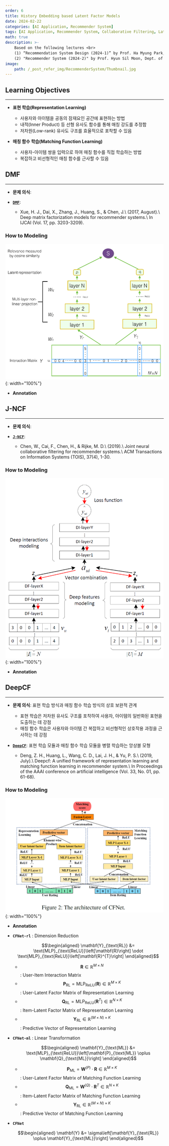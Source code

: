 ```yaml
---
order: 6
title: History Embedding based Latent Factor Models
date: 2024-02-22
categories: [AI Application, Recommender System]
tags: [AI Application, Recommender System, Collaborative Filtering, Latent Factor Model, MLP]
math: true
description: >-
    Based on the following lectures <br>
    (1) “Recommendation System Design (2024-1)” by Prof. Ha Myung Park, Dept. of Artificial Intelligence. College of SW, Kookmin Univ. <br>
    (2) "Recommender System (2024-2)" by Prof. Hyun Sil Moon, Dept. of Data Science, The Grad. School, Kookmin Univ.
image:
    path: /_post_refer_img/RecommenderSystem/Thumbnail.jpg
---
```


## Learning Objectives
-----

- **표현 학습(Representation Learning)**
    - 사용자와 아이템을 공동의 잠재요인 공간에 표현하는 방법
    - 내적(Inner Product) 등 선형 유사도 함수를 통해 매칭 강도를 추정함
    - 저차원(Low-rank) 유사도 구조를 효율적으로 포착할 수 있음

- **매칭 함수 학습(Matching Function Learning)**
    - 사용자-아이템 쌍을 입력으로 하여 매칭 함수를 직접 학습하는 방법
    - 복잡하고 비선형적인 매칭 함수를 근사할 수 있음

## DMF
-----

- **문제 의식**:

- [**`DMF`**](https://doi.org/10.24963/ijcai.2017/447): 
    - Xue, H. J., Dai, X., Zhang, J., Huang, S., & Chen, J.\\
    (2017, August).\\
    Deep matrix factorization models for recommender systems.\\
    In IJCAI (Vol. 17, pp. 3203-3209).

### How to Modeling

![01](/_post_refer_img/RecommenderSystem/06-01.png){: width="100%"}

- **Annotation**

## J-NCF
-----

- **문제 의식**:

- [**`J-NCF`**](https://doi.org/10.1145/3343117):
    - Chen, W., Cai, F., Chen, H., & Rijke, M. D.\\
    (2019).\\
    Joint neural collaborative filtering for recommender systems.\\
    ACM Transactions on Information Systems (TOIS), 37(4), 1-30.

### How to Modeling

![02](/_post_refer_img/RecommenderSystem/06-02.png){: width="100%"}

- **Annotation**

## DeepCF
-----

- **문제 의식**: 표현 학습 방식과 매칭 함수 학습 방식의 상호 보완적 관계
    - 표현 학습은 저차원 유사도 구조를 포착하여 사용자, 아이템의 일반화된 표현을 도출하는 데 강점
    - 매칭 함수 학습은 사용자와 아이템 간 복잡하고 비선형적인 상호작용 과정을 근사하는 데 강점

- [**`DeepCF`**](https://doi.org/10.48550/arXiv.1901.04704): 표현 학습 모듈과 매칭 함수 학습 모듈을 병렬 학습하는 앙상블 모형
    - Deng, Z. H., Huang, L., Wang, C. D., Lai, J. H., & Yu, P. S.\\
    (2019, July).\\
    Deepcf: A unified framework of representation learning and matching function learning in recommender system.\\
    In Proceedings of the AAAI conference on artificial intelligence (Vol. 33, No. 01, pp. 61-68).

### How to Modeling

![03](/_post_refer_img/RecommenderSystem/06-03.png){: width="100%"}

- **Annotation**

- **`CFNet-rl`** : Dimension Reduction

    $$\begin{aligned}
    \mathbf{Y}_{\text{RL}}
    &= \text{MLP}_{\text{ReLU}}\left[\mathbf{R}\right] \odot \text{MLP}_{\text{ReLU}}\left[\mathbf{R}^{T}\right]
    \end{aligned}$$

    - $$\mathbf{R} \in \mathbb{R}^{M \times N}$$ : User-Item Interaction Matrix
    - $$\mathbf{P}_{\text{RL}}=\text{MLP}_{\text{ReLU}}\left(\mathbf{R}\right) \in \mathbb{R}^{M \times K}$$ : User-Latent Factor Matrix of Representation Learning
    - $$\mathbf{Q}_{\text{RL}}=\text{MLP}_{\text{ReLU}}\left(\mathbf{R}^{T}\right) \in \mathbb{R}^{N \times K}$$ : Item-Latent Factor Matrix of Representation Learning
    - $$\mathbf{Y}_{\text{RL}} \in \mathbb{R}^{(M \times N) \times K}$$ : Predictive Vector of Representation Learning

- **`CFNet-ml`** : Linear Transformation

    $$\begin{aligned}
    \mathbf{Y}_{\text{ML}}
    &= \text{MLP}_{\text{ReLU}}\left[\mathbf{P}_{\text{ML}} \oplus \mathbf{Q}_{\text{ML}}\right]
    \end{aligned}$$

    - $$\mathbf{P}_{\text{ML}} = \mathbf{W}^{(P)} \cdot \mathbf{R} \in \mathbb{R}^{M \times K}$$ : User-Latent Factor Matrix of Matching Function Learning
    - $$\mathbf{Q}_{\text{ML}} = \mathbf{W}^{(Q)} \cdot \mathbf{R}^{T} \in \mathbb{R}^{N \times K}$$ : Item-Latent Factor Matrix of Matching Function Learning
    - $$\mathbf{Y}_{\text{RL}} \in \mathbb{R}^{(M \times N) \times K}$$ : Predictive Vector of Matching Function Learning

- **`CFNet`**

    $$\begin{aligned}
    \mathbf{Y}
    &= \sigma\left[\mathbf{Y}_{\text{RL}} \oplus \mathbf{Y}_{\text{ML}}\right]
    \end{aligned}$$
